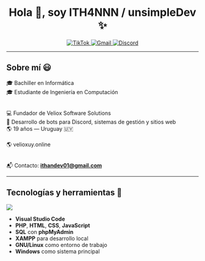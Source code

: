 <h1 align="center">Hola 👋, soy ITH4NNN / unsimpleDev ✨</h1> 

<p align="center">
  <a href="https://www.tiktok.com/@ithaannn1?_t=ZM-8xuASvQ6QMi&_r=1" target="_blank">
    <img src="https://img.shields.io/badge/TikTok-000000?style=for-the-badge&logo=tiktok&logoColor=white" alt="TikTok" />
  </a>
  <a href="mailto:ithandev01@gmail.com" target="_blank">
    <img src="https://img.shields.io/badge/Gmail-D14836?style=for-the-badge&logo=gmail&logoColor=white" alt="Gmail" />
  </a>
  <a href="ithannn_1" target="_blank">
    <img src="https://img.shields.io/badge/Discord-5865F2?style=for-the-badge&logo=discord&logoColor=white" alt="Discord" />
  </a>
</p>

---

<h2>Sobre mí 😃</h2>

<p align="left">
🎓 Bachiller en Informática <br>
🎓 Estudiante de Ingeniería en Computación <br><br>

💻 Fundador de Veliox Software Solutions<strong></strong><br>
🧠 Desarrollo de bots para Discord, sistemas de gestión y sitios web<br>
🌎 19 años — Uruguay 🇺🇾<br><br>
🌎 velioxuy.online<br><br>

📬 Contacto: <strong>ithandev01@gmail.com</strong>
</p>

---

<h2>Tecnologías y herramientas 🧰</h2>

<p align="left">
  <a href="https://skillicons.dev">
    <img src="https://skillicons.dev/icons?i=php,html,css,js,sql,vscode,linux,windows" />
  </a>
</p>

<ul>
  <li><strong>Visual Studio Code</strong></li>
  <li><strong>PHP</strong>, <strong>HTML</strong>, <strong>CSS</strong>, <strong>JavaScript</strong></li>
  <li><strong>SQL</strong> con <strong>phpMyAdmin</strong></li>
  <li><strong>XAMPP</strong> para desarrollo local</li>
  <li><strong>GNU/Linux</strong> como entorno de trabajo</li>
  <li><strong>Windows</strong> como sistema principal</li>
</ul>
